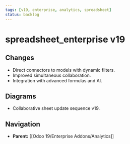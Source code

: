 ```yaml
---
tags: [v19, enterprise, analytics, spreadsheet]
status: backlog
---
```

# spreadsheet_enterprise v19

## Changes
- Direct connectors to models with dynamic filters.
- Improved simultaneous collaboration.
- Integration with advanced formulas and AI.

## Diagrams
- Collaborative sheet update sequence v19.






## Navigation
- **Parent:** [[Odoo 19/Enterprise Addons/Analytics]]
